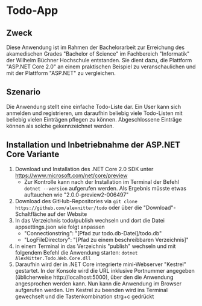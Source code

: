 # Todo-App
## Zweck
Diese Anwendung ist im Rahmen der Bachelorarbeit zur Erreichung des akamedischen Grades "Bachelor of Science" im Fachbereich "Informatik" der Wilhelm Büchner Hochschule entstanden. Sie dient dazu, die Plattform "ASP.NET Core 2.0" an einem praktischen Beispiel zu veranschaulichen und mit der Plattform "ASP.NET" zu vergleichen.

## Szenario
Die Anwendung stellt eine einfache Todo-Liste dar. Ein User kann sich anmelden und registrieren, um daraufhin beliebig viele Todo-Listen mit beliebig vielen Einträgen pflegen zu können. Abgeschlossene Einträge können als solche gekennzeichnet werden.

## Installation und Inbetriebnahme der ASP.NET Core Variante
1. Download und Installation des .NET Core 2.0 SDK unter https://www.microsoft.com/net/core/preview
    * Zur Kontrolle kann nach der Installation im Terminal der Befehl `dotnet --version` aufgerufen werden. Als Ergebnis müsste etwas auftauchen wie "2.0.0-preview2-006497"
2. Download des GitHub-Repositories via `git clone https://github.com/alexnitter/todo` oder über die "Download"-Schaltfläche auf der Website
3. In das Verzeichnis todo/publish wechseln und dort die Datei appsettings.json wie folgt anpassen
    * "Connectionstring": "[Pfad zur todo.db-Datei]/todo.db"
    * "LogFileDirectory": "[Pfad zu einem beschreibbaren Verzeichnis]"
4. in einem Terminal in das Verzeichnis "publish" wechseln und mit folgendem Befehl die Anwendung starten: `dotnet AlexNitter.Todo.Web.Core.dll`
5. Daraufhin wird der in .NET Core integrierte mini-Webserver "Kestrel" gestartet. In der Konsole wird die URL inklusive Portnummer angegeben (üblicherweise http://localhost:5000), über den die Anwendung angesprochen werden kann. Nun kann die Anwendung im Browser aufgerufen werden. Um Kestrel zu beenden wird ins Terminal gewechselt und die Tastenkombination strg+c gedrückt
